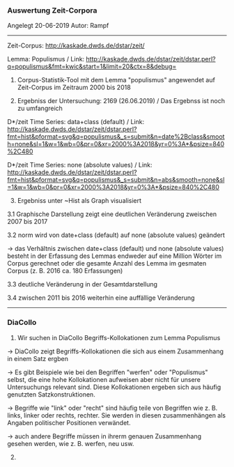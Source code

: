 ### Auswertung Zeit-Corpora
Angelegt 20-06-2019
Autor: Rampf

---
Zeit-Corpus: http://kaskade.dwds.de/dstar/zeit/

Lemma: Populismus / Link: http://kaskade.dwds.de/dstar/zeit/dstar.perl?q=populismus&fmt=kwic&start=1&limit=20&ctx=8&debug=

1. Corpus-Statistik-Tool mit dem Lemma "populismus" angewendet auf Zeit-Corpus im Zeitraum 2000 bis 2018

2. Ergebniss der Untersuchung: 2169 (26.06.2019) / Das Ergebnss ist noch zu umfangreich

D*/zeit Time Series: data+class (default) / Link: http://kaskade.dwds.de/dstar/zeit/dstar.perl?fmt=hist&pformat=svg&q=populismus&_s=submit&n=date%2Bclass&smooth=none&sl=1&w=1&wb=0&pr=0&xr=2000%3A2018&yr=0%3A*&psize=840%2C480

D*/zeit Time Series: none (absolute values) / Link: http://kaskade.dwds.de/dstar/zeit/dstar.perl?fmt=hist&pformat=svg&q=populismus&_s=submit&n=abs&smooth=none&sl=1&w=1&wb=0&pr=0&xr=2000%3A2018&yr=0%3A*&psize=840%2C480

3. Ergebniss unter ~Hist als Graph visualisiert

3.1 Graphische Darstellung zeigt eine deutlichen Veränderung zweischen 2007 bis 2017

3.2 norm wird von date+class (default) auf none (absolute values) geändert

-> das Verhältnis zwischen date+class (default) und none (absolute values) besteht in der Erfassung des Lemmas endweder auf eine Million Wörter im Corpus gerechnet oder die gesamte Anzahl des Lemma im gesmaten Corpus (z. B. 2016 ca. 180 Erfassungen)

3.3 deutliche Veränderung in der Gesamtdarstellung

3.4 zwischen 2011 bis 2016 weiterhin eine auffällige Veränderung
 
 ---
 ### DiaCollo
 
 1. Wir suchen in DiaCollo Begriffs-Kollokationen zum Lemma Populismus
 
 -> DiaCollo zeigt Begriffs-Kollokationen die sich aus einem Zusammenhang in einem Satz ergben
 
 -> Es gibt Beispiele wie bei den Begriffen "werfen" oder "Populismus" selbst, die eine hohe Kollokationen aufweisen aber nicht für unsere Untersuchungs relevant sind. Diese Kollokationen ergeben sich aus häufig genutzten Satzkonstruktionen.
 
 -> Begriffe wie "link" oder "recht" sind häufig teile von Begriffen wie z. B. links, linker oder rechts, rechter. Sie werden in diesen zusammenhängen als Angaben politischer Positionen verwändet.
 
 ->  auch andere Begriffe müssen in ihrerm genauen Zusammenhang gesehen werden, wie z. B. werfen, neu usw.
 
 2. 
